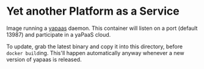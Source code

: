 Yet another Platform as a Service
=================================

Image running a [yapaas][] daemon. This container will listen on a port
(default 13987) and participate in a yaPaaS cloud.

To update, grab the latest binary and copy it into this directory, before
`docker build`ing. This'll happen automatically anyway whenever a new version
of yapaas is released.

[yapaas]: https://bjjb.github.io/yapaas
